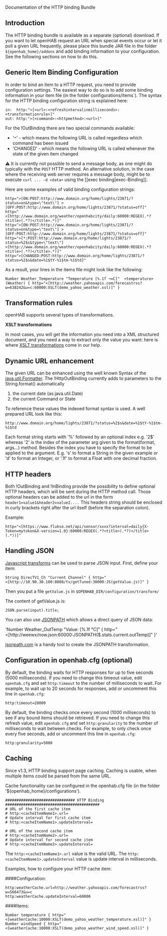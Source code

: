 Documentation of the HTTP binding Bundle

## Introduction

The HTTP binding bundle is available as a separate (optional) download.
If you want to let openHAB request an URL when special events occur or let it poll a given URL frequently, please place this bundle JAR file in the folder `${openhab_home}/addons` and add binding information to your configuration. See the following sections on how to do this. 

## Generic Item Binding Configuration

In order to bind an item to a HTTP request, you need to provide configuration settings. The easiest way to do so is to add some binding information in your item file (in the folder configurations/items`). The syntax for the HTTP binding configuration string is explained here:

    in:  http:"<[<url>:<refreshintervalinmilliseconds>:<transformationrule>]"
    out: http:">[<command>:<httpmethod>:<url>]"

For the !OutBinding there are two special commands available:

- '`*`' - which means the following URL is called regardless which command has been issued
- 'CHANGED' - which means the following URL is called whenever the state of the given item changed

:warning: It is currently not possible to send a message body, as one might do typically with the `POST` HTTP method. An alternative solution, in the case where the receiving web server requires a message body, might be to execute `curl ... -d <data>` using the [[exec binding|exec-Binding]].

Here are some examples of valid binding configuration strings:

    http=">[ON:POST:http://www.domain.org/home/lights/23871/?status=on&type=\"text\"] >[OFF:POST:http://www.domain.org/home/lights/23871/?status=off]"
    http="<[http://www.domain.org/weather/openhabcity/daily:60000:REGEX(.*?<title>(.*?)</title>.*)]"
    http=">[ON:POST:http://www.domain.org/home/lights/23871/?status=on&type=\"text\"] >[OFF:POST:http://www.domain.org/home/lights/23871/?status=off]"
    http=">[*:POST:http://www.domain.org/home/lights/23871/?status=%2$s&type=\"text\"] <[http://www.domain.org/weather/openhabcity/daily:60000:REGEX(.*?<title>(.*?)</title>.*)]"
    http=">[CHANGED:POST:http://www.domain.org/home/lights/23871/?status=%2$s&date=%1$tY-%1$tm-%1$td]"


As a result, your lines in the items file might look like the following:

    Number Weather_Temperature "Temperature [%.1f ¬∞C]"  <temperature>  (Weather) { http="<[http://weather.yahooapis.com/forecastrss?w=638242&u=c:60000:XSLT(demo_yahoo_weather.xsl)]" }
    
## Transformation rules

openHAB supports several types of transformations.

**XSLT transformations**

In most cases, you will get the information you need into a XML structured document, and you need a way to extract only the value you want: here is where [XSLT transformations](Samples-XSLT-Transformations) come in our help. 

## Dynamic URL enhancement

The given URL can be enhanced using the well known Syntax of the [java.util.Formatter](http://docs.oracle.com/javase/6/docs/api/java/util/Formatter.html). The !HttpOutBinding currently adds to parameters to the String.format() automatically

1. the current date (as java.util.Date)
1. the current Command or State

To reference these values the indexed format syntax is used. A well prepared URL look like this:

` http://www.domain.org/home/lights/23871/?status=%2$s&date=%1$tY-%1$tm-%1$td `

Each format string starts with '%' followed by an optional index e.g. '2$' whereas '2' is the index of the parameter arg given to the format(format, args...) method. Besides the index you have to specify the format to be applied to the argument. E.g. 's' to format a String in the given example or 'd' to format an Integer, or '.1f' to format a Float with one decimal fraction.

## HTTP headers

Both !OutBinding and !InBinding provide the possibility to define optional HTTP headers, which will be sent during the HTTP method call. Those optional headers can be added to the url in the form `header1=value1&header2=value2....` This headers string should be enclosed in curly brackets right after the url itself (before the separation colon).

Example:

    http="<[https://www.flukso.net/api/sensor/xxxx?interval=daily{X-Token=mytoken&X-version=1.0}:60000:REGEX(.*?<title>(.*?)</title>(.*))]"

## Handling JSON

[Javascript transforms](Transformations#java-script-transformation-service) can be used to parse JSON input. First, define your item:

`String DirecTV1_Ch "Current Channel" { http="<[http://10.90.30.100:8080/tv/getTuned:30000:JS(getValue.js)]" }`

Then you put a file `getValue.js` in `$OPENHAB_DIR/configuration/transform/`

The content of getValue.js is:

    JSON.parse(input).title;

You can also use [JSONPATH](Transformations#jsonpath-transformation-service) which allows a direct query of JSON data:

'Number Weather_OutTemp "Value: [%.1f °C]" { http="<[http://weewx/now.json:60000:JSONPATH($.stats.current.outTemp)]" }'

[jsonpath.com](http://jsonpath.com/) is a handy tool to create the JSONPATH transformation.

## Configuration in openhab.cfg (optional)

By default, the binding waits for HTTP responses for up to five seconds (5000 milliseconds).  If you need to change this timeout value, edit `openhab.cfg` and set `http:timeout` to the number of milliseconds to wait.  For example, to wait up to 20 seconds for responses, add or uncomment this line in `openhab.cfg`:

    http:timeout=20000

By default, the binding checks once every second (1000 milliseconds) to see if any bound items should be retrieved.  If you need to change this refresh value, edit `openhab.cfg` and set `http:granularity` to the number of milliseconds to wait between checks.  For example, to only check once every five seconds, add or uncomment this line in `openhab.cfg`:

    http:granularity=5000

## Caching

Since v1.3, HTTP binding support page caching. Caching is usable, when multiple items could be parsed from the same URL.

Cache functionality can be configured in the openhab.cfg file (in the folder '${openhab_home}/configurations').

    ############################### HTTP Binding ##########################################
    # URL of the first cache item
    # http:<cacheItemName1>.url=
    # Update interval for first cache item
    # http:<cacheItemName1>.updateInterval=
    
    # URL of the second cache item
    # http:<cacheItemName2>.url=
    # Update interval for second cache item
    # http:<cacheItemName2>.updateInterval=

The `http:<cacheItemName1>.url` value is the valid URL. 
The `http:<cacheItemName1>.updateInterval` value is update interval in milliseconds.

Examples, how to configure your HTTP cache item:

####Configuration:

    http:weatherCache.url=http://weather.yahooapis.com/forecastrss?w=566473&u=c
    http:weatherCache.updateInterval=60000

####Items:

    Number temperature { http="<[weatherCache:10000:XSLT(demo_yahoo_weather_temperature.xsl)]" }
    Number windSpeed { http="<[weatherCache:10000:XSLT(demo_yahoo_weather_wind_speed.xsl)]" }